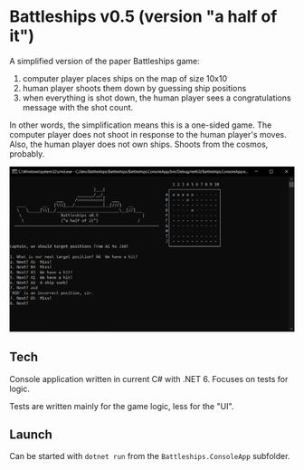 # Battleships v0.5 (version "a half of it")

A simplified version of the paper Battleships game:
1. computer player places ships on the map of size 10x10
2. human player shoots them down by guessing ship positions
3. when everything is shot down, the human player sees a congratulations message with the shot count. 

In other words, the simplification means this is a one-sided game. The computer player does not shoot in response to the human player's moves. Also, the human player does not own ships. Shoots from the cosmos, probably.

![Battleships](/docs/screenshot.png "How it looks like")

## Tech

Console application written in current C# with .NET 6. Focuses on tests for logic.

Tests are written mainly for the game logic, less for the "UI".


## Launch

Can be started with `dotnet run` from the `Battleships.ConsoleApp` subfolder.
